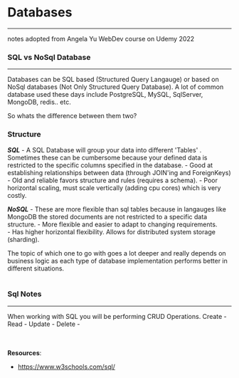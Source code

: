 # Databases
---
notes adopted from Angela Yu WebDev course on Udemy 2022
<br>

### SQL vs NoSql Database 
---
Databases can be SQL based (Structured Query Langauge) or based on NoSql databases (Not Only Structured Query Database). A lot of common database used these days include PostgreSQL, MySQL, SqlServer, MongoDB, redis.. etc. 

So whats the difference between them two? 
<br>
### Structure

<em>**SQL** </em>
    - A SQL Database will group your data into different 'Tables' . Sometimes these can be cumbersome because your defined data is restricted to the specific columns specified in the database. 
    - Good at establishing relationships between data (through JOIN'ing and ForeignKeys) 
    - Old and reliable favors structure and rules (requires a schema).
    - Poor horizontal scaling, must scale vertically (adding cpu cores) which is very costly.  

<em> **NoSQL** </em>
    - These are more flexible than sql tables because in langauges like MongoDB the stored documents are not restricted to a specific data structure.
    - More flexible and easier to adapt to changing requirements.  
    - Has higher horizontal flexibility. Allows for distributed system storage (sharding). 
<br>

The topic of which one to go with goes a lot deeper and really depends on business logic as each type of database implementation performs better in different situations. 
<br><br>

### Sql Notes
---
When working with SQL you will be performing CRUD Operations. 
    Create - 
    Read - 
    Update - 
    Delete - 


<br><br>
**Resources**: 
- https://www.w3schools.com/sql/
